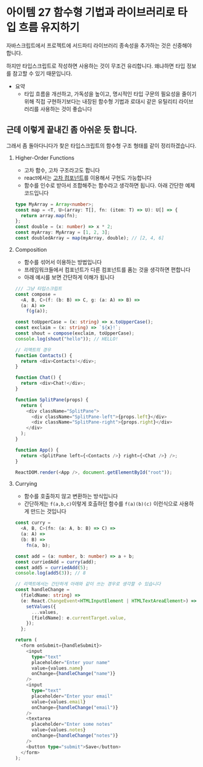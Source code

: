 # 아이템 27 함수형 기법과 라이브러리로 타입 흐름 유지하기

자바스크립트에서 프로젝트에 서드파티 라이브러리 종속성을 추가하는 것은 신중해야합니다.

하지만 타입스크립트로 작성하면 사용하는 것이 무조건 유리합니다. 왜냐하면 타입 정보를 참고할 수 있기 때문입니다.

- 요약
  - 타입 흐름을 개선하고, 가독성을 높이고, 명시적인 타입 구문의 필요성을 줄이기 위해 직접 구현하기보다는 내장된 함수형 기법과 로대시 같은 유틸리티 라이브러리를 사용하는 것이 좋습니다

## 근데 이렇게 끝내긴 좀 아쉬운 듯 합니다.

그래서 좀 돌아다니다가 찾은 타입스크립트의 함수형 구조 형태를 같이 정리하겠습니다.

1. Higher-Order Functions

   - 고차 함수, 고차 구조라고도 합니다
   - react에서는 [고차 컴포넌트](https://ko.reactjs.org/docs/higher-order-components.html)를 이용해서 구현도 가능합니다
   - 함수를 인수로 받아서 조합해주는 함수라고 생각하면 됩니다. 아래 간단한 예제 코드입니다

   ```typescript
   type MyArray = Array<number>;
   const map = <T, U>(array: T[], fn: (item: T) => U): U[] => {
     return array.map(fn);
   };
   const double = (x: number) => x * 2;
   const myArray: MyArray = [1, 2, 3];
   const doubledArray = map(myArray, double); // [2, 4, 6]
   ```

2. Composition

   - 함수를 섞어서 이용하는 방법입니다
   - 프레임워크들에서 컴포넌트가 다른 컴포넌트를 품는 것을 생각하면 편합니다
   - 아래 예시를 보면 간단하게 이해가 됩니다

   ```typescript
   /// 그냥 타입스크립트
   const compose =
     <A, B, C>(f: (b: B) => C, g: (a: A) => B) =>
     (a: A) =>
       f(g(a));

   const toUpperCase = (x: string) => x.toUpperCase();
   const exclaim = (x: string) => `${x}!`;
   const shout = compose(exclaim, toUpperCase);
   console.log(shout("hello")); // HELLO!

   // 리액트의 경우
   function Contacts() {
     return <div>Contacts!</div>;
   }

   function Chat() {
     return <div>Chat!</div>;
   }

   function SplitPane(props) {
     return (
       <div className="SplitPane">
         <div className="SplitPane-left">{props.left}</div>
         <div className="SplitPane-right">{props.right}</div>
       </div>
     );
   }

   function App() {
     return <SplitPane left={<Contacts />} right={<Chat />} />;
   }

   ReactDOM.render(<App />, document.getElementById("root"));
   ```

3. Currying

   - 함수를 호출하지 않고 변환하는 방식입니다
   - 간단하게는 `f(a,b,c)`이렇게 호출하던 함수를 `f(a)(b)(c)` 이런식으로 사용하게 만드는 것입니다

   ```typescript
   const curry =
     <A, B, C>(fn: (a: A, b: B) => C) =>
     (a: A) =>
     (b: B) =>
       fn(a, b);

   const add = (a: number, b: number) => a + b;
   const curriedAdd = curry(add);
   const add5 = curriedAdd(5);
   console.log(add5(3)); // 8

   // 리액트에서는 간단하게 아래와 같이 쓰는 경우로 생각할 수 있습니다
   const handleChange =
     (fieldName: string) =>
     (e: React.ChangeEvent<HTMLInputElement | HTMLTextAreaElement>) => {
       setValues({
         ...values,
         [fieldName]: e.currentTarget.value,
       });
     };

   return (
     <form onSubmit={handleSubmit}>
       <input
         type="text"
         placeholder="Enter your name"
         value={values.name}
         onChange={handleChange("name")}
       />
       <input
         type="text"
         placeholder="Enter your email"
         value={values.email}
         onChange={handleChange("email")}
       />
       <textarea
         placeholder="Enter some notes"
         value={values.notes}
         onChange={handleChange("notes")}
       />
       <button type="submit">Save</button>
     </form>
   );
   ```

